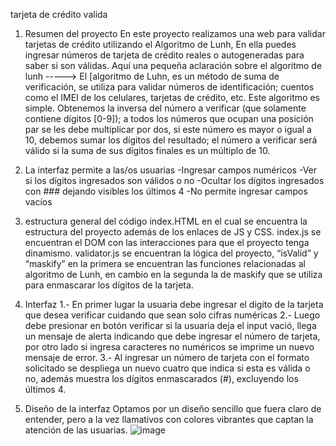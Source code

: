 tarjeta de crédito valida
1. Resumen del proyecto
En este proyecto realizamos una web para validar tarjetas de crédito utilizando el Algoritmo de Lunh, En ella puedes ingresar números de tarjeta de crédito reales o autogeneradas para saber si son válidas.
Aquí una pequeña aclaración sobre el algoritmo de lunh ----->
El [algoritmo de Luhn, es un método de suma de verificación, se utiliza para validar números de identificación; cuentos como el IMEI de los celulares, tarjetas de crédito, etc.
Este algoritmo es simple. Obtenemos la inversa del número a verificar (que solamente contiene dígitos [0-9]); a todos los números que ocupan una posición par se les debe multiplicar por dos, si este número es mayor o igual a 10, debemos sumar los dígitos del resultado; el número a verificar será válido si la suma de sus dígitos finales es un múltiplo de 10.
2. La interfaz permite a las/os usuarias
-Ingresar campos numéricos -Ver si los dígitos ingresados son válidos o no -Ocultar los dígitos ingresados con ### dejando visibles los últimos 4 -No permite ingresar campos vacíos
3. estructura general del código
index.HTML en el cual se encuentra la estructura del proyecto además de los enlaces de JS y CSS.
index.js se encuentran el DOM con las interacciones para que el proyecto tenga dinamismo.
validator.js se encuentran la lógica del proyecto, “isValid” y “maskify” en la primera se encuentran las funciones relacionadas al algoritmo de Lunh, en cambio en la segunda la de maskify que se utiliza para enmascarar los dígitos de la tarjeta.

4. Interfaz
1.- En primer lugar la usuaria debe ingresar el digito de la tarjeta que desea verificar cuidando que sean solo cifras numéricas 2.- Luego debe presionar en botón verificar si la usuaria deja el input vació, llega un mensaje de alerta indicando que debe ingresar el número de tarjeta, por otro lado si ingresa caracteres no numéricos se imprime un nuevo mensaje de error. 
3.- Al ingresar un número de tarjeta con el formato solicitado se despliega un nuevo cuatro que indica si esta es válida o no, además muestra los dígitos enmascarados (#), excluyendo los últimos 4.

5. Diseño de la interfaz
Optamos por un diseño sencillo que fuera claro de entender, pero a la vez llamativos con colores vibrantes que captan la atención de las usuarias.
![image](https://user-images.githubusercontent.com/124455712/222547004-f5d9d263-ba08-4e7f-b16e-0fa7b46ede33.png)
